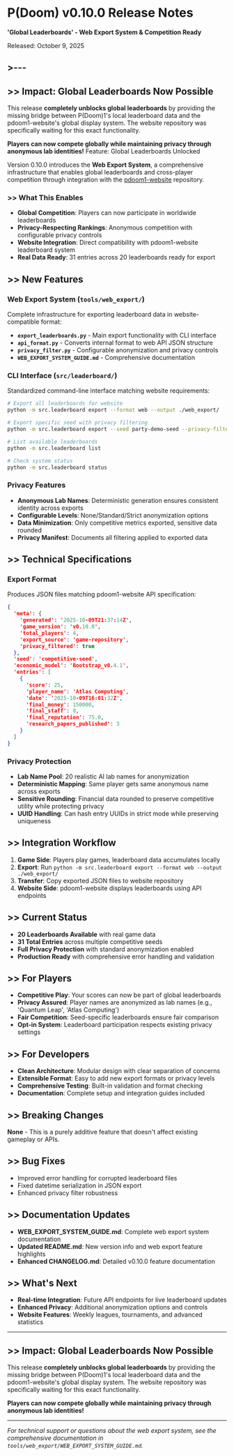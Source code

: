 # P(Doom) v0.10.0 Release Notes
**'Global Leaderboards' - Web Export System & Competition Ready**

Released: October 9, 2025

## >---

## >> Impact: Global Leaderboards Now Possible

This release **completely unblocks global leaderboards** by providing the missing bridge between P(Doom)1's local leaderboard data and the pdoom1-website's global display system. The website repository was specifically waiting for this exact functionality.

**Players can now compete globally while maintaining privacy through anonymous lab identities!** Feature: Global Leaderboards Unlocked

Version 0.10.0 introduces the **Web Export System**, a comprehensive infrastructure that enables global leaderboards and cross-player competition through integration with the [pdoom1-website](https://github.com/PipFoweraker/pdoom1-website) repository.

### >> What This Enables

- **Global Competition**: Players can now participate in worldwide leaderboards
- **Privacy-Respecting Rankings**: Anonymous competition with configurable privacy controls
- **Website Integration**: Direct compatibility with pdoom1-website leaderboard system
- **Real Data Ready**: 31 entries across 20 leaderboards ready for export

## >> New Features

### Web Export System (`tools/web_export/`)
Complete infrastructure for exporting leaderboard data in website-compatible format:

- **`export_leaderboards.py`** - Main export functionality with CLI interface
- **`api_format.py`** - Converts internal format to web API JSON structure  
- **`privacy_filter.py`** - Configurable anonymization and privacy controls
- **`WEB_EXPORT_SYSTEM_GUIDE.md`** - Comprehensive documentation

### CLI Interface (`src/leaderboard/`)
Standardized command-line interface matching website requirements:

```bash
# Export all leaderboards for website
python -m src.leaderboard export --format web --output ./web_export/

# Export specific seed with privacy filtering  
python -m src.leaderboard export --seed party-demo-seed --privacy-filter

# List available leaderboards
python -m src.leaderboard list

# Check system status
python -m src.leaderboard status
```

### Privacy Features
- **Anonymous Lab Names**: Deterministic generation ensures consistent identity across exports
- **Configurable Levels**: None/Standard/Strict anonymization options
- **Data Minimization**: Only competitive metrics exported, sensitive data rounded
- **Privacy Manifest**: Documents all filtering applied to exported data

## >> Technical Specifications

### Export Format
Produces JSON files matching pdoom1-website API specification:

```json
{
  'meta': {
    'generated': '2025-10-09T21:37:14Z',
    'game_version': 'v0.10.0',
    'total_players': 4,
    'export_source': 'game-repository',
    'privacy_filtered': true
  },
  'seed': 'competitive-seed',
  'economic_model': 'Bootstrap_v0.4.1', 
  'entries': [
    {
      'score': 25,
      'player_name': 'Atlas Computing',
      'date': '2025-10-09T16:01:32Z',
      'final_money': 150000,
      'final_staff': 8,
      'final_reputation': 75.0,
      'research_papers_published': 3
    }
  ]
}
```

### Privacy Protection
- **Lab Name Pool**: 20 realistic AI lab names for anonymization
- **Deterministic Mapping**: Same player gets same anonymous name across exports
- **Sensitive Rounding**: Financial data rounded to preserve competitive utility while protecting privacy
- **UUID Handling**: Can hash entry UUIDs in strict mode while preserving uniqueness

## >> Integration Workflow

1. **Game Side**: Players play games, leaderboard data accumulates locally
2. **Export**: Run `python -m src.leaderboard export --format web --output ./web_export/`
3. **Transfer**: Copy exported JSON files to website repository
4. **Website Side**: pdoom1-website displays leaderboards using API endpoints

## >> Current Status

- **20 Leaderboards Available** with real game data
- **31 Total Entries** across multiple competitive seeds
- **Full Privacy Protection** with standard anonymization enabled
- **Production Ready** with comprehensive error handling and validation

## >> For Players

- **Competitive Play**: Your scores can now be part of global leaderboards
- **Privacy Assured**: Player names are anonymized as lab names (e.g., 'Quantum Leap', 'Atlas Computing')
- **Fair Competition**: Seed-specific leaderboards ensure fair comparison
- **Opt-in System**: Leaderboard participation respects existing privacy settings

## >> For Developers

- **Clean Architecture**: Modular design with clear separation of concerns
- **Extensible Format**: Easy to add new export formats or privacy levels
- **Comprehensive Testing**: Built-in validation and format checking
- **Documentation**: Complete setup and integration guides included

## >> Breaking Changes

**None** - This is a purely additive feature that doesn't affect existing gameplay or APIs.

## >> Bug Fixes

- Improved error handling for corrupted leaderboard files
- Fixed datetime serialization in JSON export
- Enhanced privacy filter robustness

## >> Documentation Updates

- **WEB_EXPORT_SYSTEM_GUIDE.md**: Complete web export system documentation
- **Updated README.md**: New version info and web export feature highlights
- **Enhanced CHANGELOG.md**: Detailed v0.10.0 feature documentation

## >> What's Next

- **Real-time Integration**: Future API endpoints for live leaderboard updates
- **Enhanced Privacy**: Additional anonymization options and controls
- **Website Features**: Weekly leagues, tournaments, and advanced statistics

---

## >> Impact: Global Leaderboards Now Possible

This release **completely unblocks global leaderboards** by providing the missing bridge between P(Doom)1's local leaderboard data and the pdoom1-website's global display system. The website repository was specifically waiting for this exact functionality.

**Players can now compete globally while maintaining privacy through anonymous lab identities!**

---

*For technical support or questions about the web export system, see the comprehensive documentation in `tools/web_export/WEB_EXPORT_SYSTEM_GUIDE.md`.*